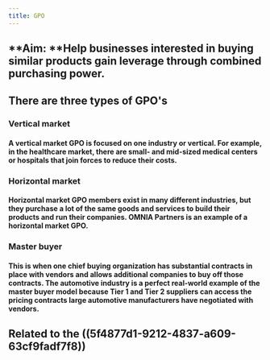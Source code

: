 ```yaml
---
title: GPO
---
```


## **Aim: **Help businesses interested in buying similar products gain leverage through combined purchasing power.
## There are three types of GPO's
### Vertical market
#### A vertical market GPO is focused on one industry or vertical. For example, in the healthcare market, there are small- and mid-sized medical centers or hospitals that join forces to reduce their costs.
### Horizontal market
#### Horizontal market GPO members exist in many different industries, but they purchase a lot of the same goods and services to build their products and run their companies. OMNIA Partners is an example of a horizontal market GPO.
### Master buyer
#### This is when one chief buying organization has substantial contracts in place with vendors and allows additional companies to buy off those contracts. The automotive industry is a perfect real-world example of the master buyer model because Tier 1 and Tier 2 suppliers can access the pricing contracts large automotive manufacturers have negotiated with vendors.
## Related to the ((5f4877d1-9212-4837-a609-63cf9fadf7f8))
